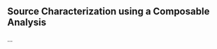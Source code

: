 Source Characterization using a Composable Analysis
---------------------------------------------------

...
